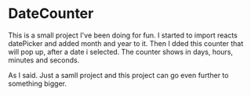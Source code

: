 # DateCounter

This is a small project I've been doing for fun. I started to import reacts datePicker and added month and year to it. Then I dded this counter that will pop up, after a date i selected. The counter shows in days, hours, minutes and seconds.

As I said. Just a samll project and this project can go even further to something bigger.